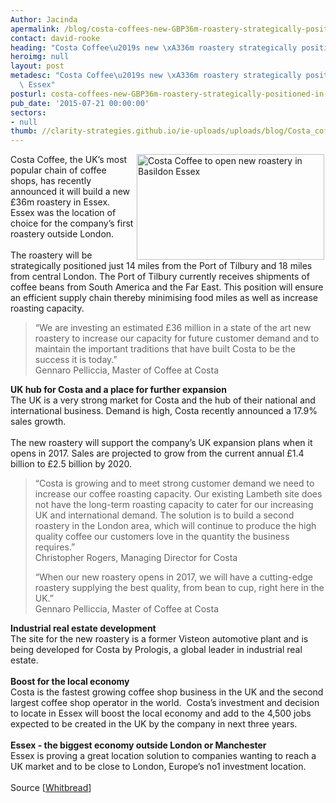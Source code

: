 ```yaml
---
Author: Jacinda
apermalink: /blog/costa-coffees-new-GBP36m-roastery-strategically-positioned-in-essex
contact: david-rooke
heading: "Costa Coffee\u2019s new \xA336m roastery strategically positioned in Essex"
heroimg: null
layout: post
metadesc: "Costa Coffee\u2019s new \xA336m roastery strategically positioned in Basildon,\
  \ Essex"
posturl: costa-coffees-new-GBP36m-roastery-strategically-positioned-in-essex
pub_date: '2015-07-21 00:00:00'
sectors:
- null
thumb: //clarity-strategies.github.io/ie-uploads/uploads/blog/Costa_coffee_mini.jpg
---
```


<p><img alt='Costa Coffee to open new roastery in Basildon Essex' src='//clarity-strategies.github.io/ie-uploads/uploads/blog/Costa_coffee_300.jpg' style='float:right; height:169px; margin-left:2px; margin-right:2px; width:300px'/>Costa Coffee, the UK’s most popular chain of coffee shops, has recently announced it will build a new £36m roastery in Essex. Essex was the location of choice for the company’s first roastery outside London.<br/><br/>The roastery will be strategically positioned just 14 miles from the Port of Tilbury and 18 miles from central London. The Port of Tilbury currently receives shipments of coffee beans from South America and the Far East. This position will ensure an efficient supply chain thereby minimising food miles as well as increase roasting capacity.</p><blockquote><p>“We are investing an estimated £36 million in a state of the art new roastery to increase our capacity for future customer demand and to maintain the important traditions that have built Costa to be the success it is today.”<br/>Gennaro Pelliccia, Master of Coffee at Costa</p></blockquote><p><strong>UK hub for Costa and a place for further expansion</strong><br/>The UK is a very strong market for Costa and the hub of their national and international business. Demand is high, Costa recently announced a 17.9% sales growth.<br/><br/>The new roastery will support the company’s UK expansion plans when it opens in 2017. Sales are projected to grow from the current annual £1.4 billion to £2.5 billion by 2020.</p><blockquote><p>“Costa is growing and to meet strong customer demand we need to increase our coffee roasting capacity. Our existing Lambeth site does not have the long-term roasting capacity to cater for our increasing UK and international demand. The solution is to build a second roastery in the London area, which will continue to produce the high quality coffee our customers love in the quantity the business requires.”<br/>Christopher Rogers, Managing Director for Costa</p><p>“When our new roastery opens in 2017, we will have a cutting-edge roastery supplying the best quality, from bean to cup, right here in the UK.”<br/>Gennaro Pelliccia, Master of Coffee at Costa</p></blockquote><p><strong>Industrial real estate development</strong><br/>The site for the new roastery is a former Visteon automotive plant and is being developed for Costa by Prologis, a global leader in industrial real estate.<br/><br/><strong>Boost for the local economy</strong><br/>Costa is the fastest growing coffee shop business in the UK and the second largest coffee shop operator in the world.  Costa’s investment and decision to locate in Essex will boost the local economy and add to the 4,500 jobs expected to be created in the UK by the company in next three years.<br/><br/><strong>Essex - the biggest economy outside London or Manchester</strong><br/>Essex is proving a great location solution to companies wanting to reach a UK market and to be close to London, Europe’s no1 investment location.<br/><br/>Source [<a href='https://www.whitbread.co.uk/media/news-press-releases/Costa-set-to-boost-capacity-to-meet-future-demand.html' target='_blank'>Whitbread</a>]</p>